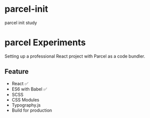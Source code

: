 # parcel-init
parcel init study

# parcel Experiments

Setting up a professional React project with Parcel as a code bundler.

## Feature

* React ✅
* ES6 with Babel ✅
* SCSS
* CSS Modules
* Typography.js
* Build for production